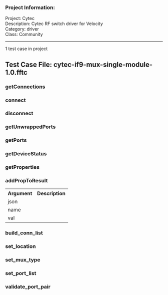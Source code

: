 ### Project Information:
Project: Cytec  
Description: Cytec RF switch driver for Velocity  
Category: driver  
Class: Community  
  

 ----
1 test case in project
## Test Case File: cytec-if9-mux-single-module-1.0.fftc
### getConnections
### connect
### disconnect
### getUnwrappedPorts
### getPorts
### getDeviceStatus
### getProperties
### addPropToResult
<table><tr><th>Argument</th><th>Description</th></tr>
<tr><td>json</td><tr></tr>
<tr><td>name</td><tr></tr>
<tr><td>val</td><tr></tr></table>

### build_conn_list
### set_location
### set_mux_type
### set_port_list
### validate_port_pair